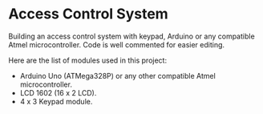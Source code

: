 # Access Control System

Building an access control system with keypad, Arduino or any compatible Atmel microcontroller. Code is well commented for easier editing.

Here are the list of modules used in this project:

* Arduino Uno (ATMega328P) or any other compatible Atmel microcontroller.
* LCD 1602 (16 x 2 LCD).
* 4 x 3 Keypad module.